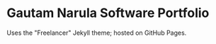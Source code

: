 Gautam Narula Software Portfolio
=========================

Uses the "Freelancer" Jekyll theme; hosted on GitHub Pages.
